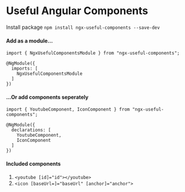 # Useful Angular Components
Install package `npm install ngx-useful-components --save-dev`

#### Add as a module...
```
import { NgxUsefulComponentsModule } from "ngx-useful-components"; 
 
@NgModule({
  imports: [
    NgxUsefulComponentsModule 
  ]
})
```

#### ...Or add components seperately
```
import { YoutubeComponent, IconComponent } from "ngx-useful-components"; 

@NgModule({
  declarations: [
    YoutubeComponent,
    IconComponent 
  ]
})
```

#### Included components
1. `<youtube [id]="id"></youtube>`
2. `<icon [baseUrl=]="baseUrl" [anchor]="anchor">`